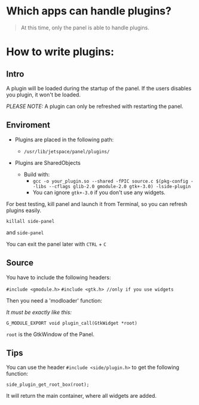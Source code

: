 # Which apps can handle plugins?
 > At this time, only the panel is able to handle plugins.

# How to write plugins:

## Intro

A plugin will be loaded during the startup of the panel. If the users
disables you plugin, it won't be loaded.

_PLEASE NOTE:_ A plugin can only be refreshed with restarting the panel.

## Enviroment

* Plugins are placed in the following path:

    * `/usr/lib/jetspace/panel/plugins/`

* Plugins are SharedObjects
    * Build with:
        * `gcc -o your_plugin.so --shared -fPIC source.c $(pkg-config --libs --cflags glib-2.0 gmodule-2.0 gtk+-3.0) -lside-plugin`
        * You can ignore `gtk+-3.0` if you don't use any widgets.

For best testing, kill panel and launch it from Terminal, so you can refresh
plugins easily.

`killall side-panel`

and `side-panel`

You can exit the panel later with `CTRL` + `C`

## Source

You have to include the following headers:

`#include <gmodule.h>`
`#include <gtk.h> //only if you use widgets`

Then you need a 'modloader' function:

_It must be exactly like this:_

`G_MODULE_EXPORT void plugin_call(GtkWidget *root)`

`root` is the GtkWindow of the Panel.

## Tips

You can use the header `#include <side/plugin.h>` to get the following
function:

`side_plugin_get_root_box(root);`

It will return the main container, where all widgets are added.
